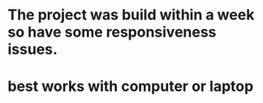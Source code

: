 # The project was build within a week so have some responsiveness issues.
# best works with computer or laptop 
